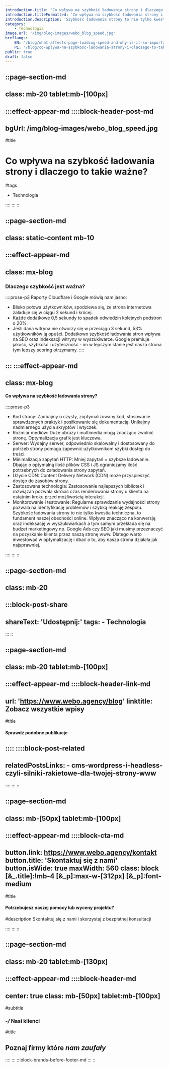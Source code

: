 ```yaml
---
introduction.title: 'Co wpływa na szybkość ładowania strony i dlaczego to takie ważne?'
introduction.titleFormatted: 'Co wpływa na szybkość ładowania strony i <em>dlaczego to takie ważne?</em>'
introduction.description: 'Szybkość ładowania strony to nie tylko kwestia techniczna, to fundament naszej obecności online. Wpływa znacząco na konwersję oraz indeksację w wyszukiwarkach a tym samym przekłada się na budżet marketingowy.'
category:
    - Technologia
image.url: '/img/blog-images/webo_blog_speed.jpg'
hreflangs:
    EN: '/blog/what-affects-page-loading-speed-and-why-is-it-so-important'
    PL: '/blog/co-wplywa-na-szybkosc-ladowania-strony-i-dlaczego-to-takie-wazne'
public: true
draft: false
---
```



::page-section-md
---
class: mb-20 tablet:mb-[100px]
---
:::effect-appear-md
::::block-header-post-md
---
bgUrl: /img/blog-images/webo_blog_speed.jpg
---

#title
# Co wpływa na szybkość ładowania strony i dlaczego to takie ważne?

#tags
- Technologia

::::
:::
::

::page-section-md
---
class: static-content mb-10
---
:::effect-appear-md
---
class: mx-blog
---

### **Dlaczego szybkość jest ważna?**

::::prose-p3
Raporty Cloudflare i Google mówią nam jasno:
- Blisko połowa użytkowników, spodziewa się, że strona internetowa załaduje się w ciągu 2 sekund i krócej.
- Każde dodatkowe 0,5 sekundy to spadek odwiedzin kolejnych podstron o 20%.
- Jeśli dana witryna nie otworzy się w przeciągu 3 sekund, 53% użytkowników ją opuści.
Dodatkowo szybkość ładowania stron wpływa na SEO oraz indeksacji witryny w wyszukiwarce. Google premiuje jakość, szybkość i użyteczność - im w lepszym stanie jest nasza strona tym lepszy scoring otrzymamy.
::::

:::
:::effect-appear-md
---
class: mx-blog
---

#### **Co wpływa na szybkość ładowania strony?**

::::prose-p3
- Kod strony: Zadbajmy o czysty, zoptymalizowany kod, stosowanie sprawdzonych praktyk i posiłkowanie się dokumentacją. Unikajmy nadmiernego użycia skryptów i wtyczek.
- Rozmiar mediów: Duże obrazy i multimedia mogą znacząco zwolnić stronę. Optymalizacja grafik jest kluczowa.
- Serwer: Wydajny serwer, odpowiednio skalowalny i dostosowany do potrzeb strony pomaga zapewnić użytkownikom szybki dostęp do treści.
- Minimalizacja zapytań HTTP: Mniej zapytań = szybsze ładowanie. Dbając o optymalną ilość plików CSS i JS ograniczamy ilość potrzebnych do załadowania strony zapytań.
- Użycie CDN: Content Delivery Network (CDN) może przyspieszyć dostęp do zasobów strony.
- Zastosowana technologia: Zastosowanie najlepszych bibliotek i rozwiązań pozwala skrócić czas renderowania strony u klienta na ostatnim kroku przed możliwością interakcji.
- Monitorowanie i testowanie: Regularne sprawdzanie wydajności strony pozwala na identyfikację problemów i szybką reakcję zespołu.
Szybkość ładowania strony to nie tylko kwestia techniczna, to fundament naszej obecności online. Wpływa znacząco na konwersję oraz indeksację w wyszukiwarkach a tym samym przekłada się na budżet marketingowy np. Google Ads czy SEO jaki musimy przeznaczyć na pozyskanie klienta przez naszą stronę www. Dlatego warto inwestować w optymalizację i dbać o to, aby nasza strona działała jak najsprawniej. 


::::
:::
::

::page-section-md
---
class: mb-20
---
:::block-post-share
---
shareText: 'Udostępnij:'
tags:
    - Technologia
---

:::
::

::page-section-md
---
class: mb-20 tablet:mb-[100px]
---
:::effect-appear-md
::::block-header-link-md
---
url: 'https://www.webo.agency/blog'
linktitle: Zobacz wszystkie wpisy
---

#title
#### Sprawdź podobne publikacje

::::
::::block-post-related
---
relatedPostsLinks:
    - cms-wordpress-i-headless-czyli-silniki-rakietowe-dla-twojej-strony-www
---
::::
:::
::

::page-section-md
---
class: mb-[50px] tablet:mb-[100px]
---
:::effect-appear-md
::::block-cta-md
---
button.link: https://www.webo.agency/kontakt
button.title: 'Skontaktuj się z nami'
button.isWide: true
maxWidth: 560
class: block [&_.title]:!mb-4 [&_p]:max-w-[312px] [&_p]:font-medium
---

#title
#### Potrzebujesz naszej pomocy lub wyceny projektu?

#description
Skontaktuj się z nami i skorzystaj z bezpłatnej konsultacji

::::
:::
::

::page-section-md
---
class: mb-20 tablet:mb-[130px]
---
:::effect-appear-md
::::block-header-md
---
center: true
class: mb-[50px] tablet:mb-[100px]
---

#subtitle
### *-/* Nasi klienci

#title
## Poznaj firmy które *nam zaufały*

::::
:::
:::block-brands-before-footer-md
:::
::

